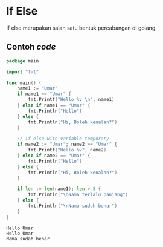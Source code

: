 # If Else

If else  merupakan salah satu bentuk percabangan di golang.

## Contoh _code_

```go
package main

import "fmt"

func main() {
    name1 := "Umar"
    if name1 == "Umar" {
        fmt.Printf("Hello %v \n", name1)
 	} else if name1 == "Umar" {
		fmt.Println("Hello")
	} else {
		fmt.Println("Hi, Boleh kenalan?")
	}

	// if else with variable temporary
	if name2 := "Umar"; name2 == "Umar" {
        fmt.Printf("Hello %v", name2)
 	} else if name2 == "Umar" {
		fmt.Println("Hello")
	} else {
		fmt.Println("Hi, Boleh kenalan?")
	}

	if len := len(name1); len > 5 {
		fmt.Println("\nNama terlalu panjang")
	} else {
		fmt.Println("\nNama sudah benar")
	}	
}
```

```
Hello Umar 
Hello Umar
Nama sudah benar
```
